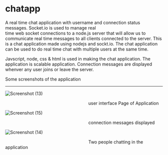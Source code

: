 # chatapp

 A real time chat application  with username and   connection status   messages. Socket.io is  used to manage real  
 time web socket connections to a  node.js   server  that  will  allow us to communicate real   time messages to  all clients 
 connected to  the server.
This is a chat application made using nodejs and sockt.io.
The chat application can be used to do real time chat with multiple users at the same time.

Javscript, node, css & html is used in making the chat application. The application is scalable  application.
Connection messages are displayed whenver  any user joins or leave the server.

Some screenshots of the application</br>
<hr>

![Screenshot (13)](https://user-images.githubusercontent.com/51224796/95681144-da2cd480-0bfb-11eb-99a2-161452635b50.png)

 &emsp;&emsp;&emsp;&emsp;&emsp;&emsp;&emsp;&emsp;&emsp;&emsp;&emsp;&emsp;&emsp;&emsp;&emsp;&emsp;&emsp;&emsp;&emsp;user interface Page of Application

![Screenshot (15)](https://user-images.githubusercontent.com/51224796/95681146-def18880-0bfb-11eb-88ac-8548e714129a.png)

 &emsp;&emsp;&emsp;&emsp;&emsp;&emsp;&emsp;&emsp;&emsp;&emsp;&emsp;&emsp;&emsp;&emsp;&emsp;&emsp;&emsp;&emsp;&emsp;connection messages displayed

![Screenshot (14)](https://user-images.githubusercontent.com/51224796/95681149-e0bb4c00-0bfb-11eb-8df3-1b4ff0255a0f.png)

&emsp;&emsp;&emsp;&emsp;&emsp;&emsp;&emsp;&emsp;&emsp;&emsp;&emsp;&emsp;&emsp;&emsp;&emsp;&emsp;&emsp;&emsp;&emsp;Two people chatting in the application
